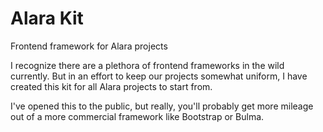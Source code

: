 # Alara Kit
Frontend framework for Alara projects

I recognize there are a plethora of frontend frameworks in the wild currently. But in an effort to keep our projects somewhat uniform, I have created this kit for all Alara projects to start from.

I've opened this to the public, but really, you'll probably get more mileage out of a more commercial framework like Bootstrap or Bulma.
